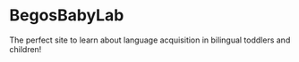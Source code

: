 # BegosBabyLab
The perfect site to learn about language acquisition in bilingual toddlers and children!
